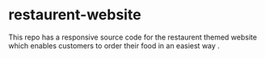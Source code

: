 # restaurent-website
This repo has a responsive source code for the restaurent themed website which enables customers to order their food in an easiest way .
